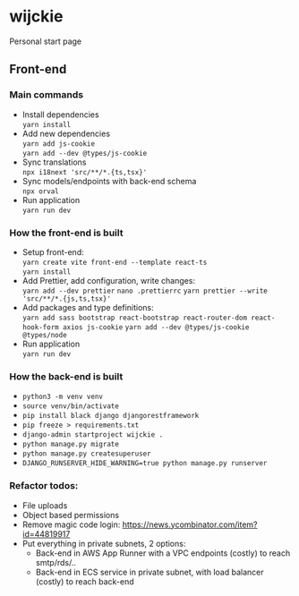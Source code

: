 # wijckie

Personal start page

## Front-end

### Main commands

- Install dependencies  
  `yarn install`
- Add new dependencies  
  `yarn add js-cookie`  
  `yarn add --dev @types/js-cookie`
- Sync translations  
  `npx i18next 'src/**/*.{ts,tsx}'`
- Sync models/endpoints with back-end schema  
  `npx orval`
- Run application  
  `yarn run dev`

### How the front-end is built

- Setup front-end:  
  `yarn create vite front-end --template react-ts`  
  `yarn install`
- Add Prettier, add configuration, write changes:  
  `yarn add --dev prettier`
  `nano .prettierrc`
  `yarn prettier --write 'src/**/*.{js,ts,tsx}'`
- Add packages and type definitions:  
  `yarn add sass bootstrap react-bootstrap react-router-dom react-hook-form axios js-cookie`
  `yarn add --dev @types/js-cookie @types/node`
- Run application  
  `yarn run dev`

### How the back-end is built

- `python3 -m venv venv`
- `source venv/bin/activate`
- `pip install black django djangorestframework`
- `pip freeze > requirements.txt`
- `django-admin startproject wijckie .`
- `python manage.py migrate`
- `python manage.py createsuperuser`
- `DJANGO_RUNSERVER_HIDE_WARNING=true python manage.py runserver`

### Refactor todos:

- File uploads
- Object based permissions
- Remove magic code login: https://news.ycombinator.com/item?id=44819917
- Put everything in private subnets, 2 options:
  - Back-end in AWS App Runner with a VPC endpoints (costly) to reach smtp/rds/..
  - Back-end in ECS service in private subnet, with load balancer (costly) to reach back-end
